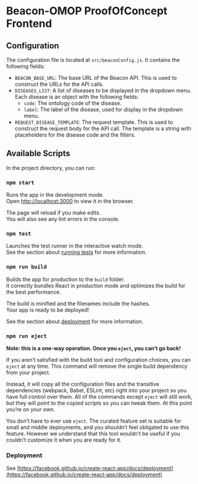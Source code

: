 # Beacon-OMOP ProofOfConcept Frontend

## Configuration

The configuration file is located at `src/beaconConfig.js`. It contains the following fields:
- `BEACON_BASE_URL`: The base URL of the Beacon API. This is used to construct the URLs for the API calls.
- `DISEASES_LIST`: A list of diseases to be displayed in the dropdown menu. Each disease is an object with the following fields:
  - `code`: The ontology code of the disease.
  - `label`: The label of the disease, used for display in the dropdown menu.
- `REQUEST_DISEASE_TEMPLATE`: The request template. This is used to construct the request body for the API call. The template is a string with placeholders for the disease code and the filters.

## Available Scripts

In the project directory, you can run:

### `npm start`

Runs the app in the development mode.\
Open [http://localhost:3000](http://localhost:3000) to view it in the browser.

The page will reload if you make edits.\
You will also see any lint errors in the console.

### `npm test`

Launches the test runner in the interactive watch mode.\
See the section about [running tests](https://facebook.github.io/create-react-app/docs/running-tests) for more information.

### `npm run build`

Builds the app for production to the `build` folder.\
It correctly bundles React in production mode and optimizes the build for the best performance.

The build is minified and the filenames include the hashes.\
Your app is ready to be deployed!

See the section about [deployment](https://facebook.github.io/create-react-app/docs/deployment) for more information.

### `npm run eject`

**Note: this is a one-way operation. Once you `eject`, you can’t go back!**

If you aren’t satisfied with the build tool and configuration choices, you can `eject` at any time. This command will remove the single build dependency from your project.

Instead, it will copy all the configuration files and the transitive dependencies (webpack, Babel, ESLint, etc) right into your project so you have full control over them. All of the commands except `eject` will still work, but they will point to the copied scripts so you can tweak them. At this point you’re on your own.

You don’t have to ever use `eject`. The curated feature set is suitable for small and middle deployments, and you shouldn’t feel obligated to use this feature. However we understand that this tool wouldn’t be useful if you couldn’t customize it when you are ready for it.

### Deployment

See [https://facebook.github.io/create-react-app/docs/deployment](https://facebook.github.io/create-react-app/docs/deployment)

